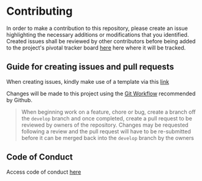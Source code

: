 # Contributing
In order to make a contribution to this repository, please create an issue highlighting the necessary additions or modifications that you identified. Created issues shall be reviewed by other contributors before being added to the project's pivotal tracker board [here](https://www.pivotaltracker.com/n/projects/2195860) here where it will be tracked.

## Guide for creating issues and pull requests
When creating issues, kindly make use of a template via this [link](https://gist.github.com/auremoser/72803ba969d0e61ff070)  

Changes will be made to this project using the [Git Workflow](https://guides.github.com/introduction/flow/) recommended by Github. 

> When beginning work on a feature, chore or bug, create a branch off the `develop` branch and once completed, create a pull request to be reviewed by owners of the repository. Changes may be requested following a review and the pull request will have to be re-submitted before it can be merged back into the `develop` branch by the owners

## Code of Conduct
Access code of conduct [here](CODE_OF_CONDUCT.md)
